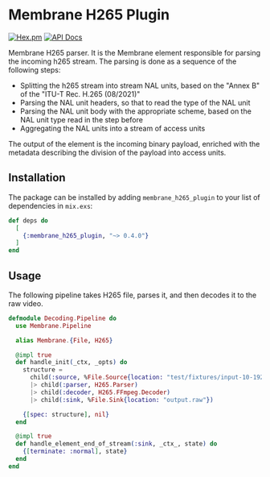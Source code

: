 # Membrane H265 Plugin

[![Hex.pm](https://img.shields.io/hexpm/v/membrane_h265_plugin.svg)](https://hex.pm/packages/membrane_h265_plugin)
[![API Docs](https://img.shields.io/badge/api-docs-yellow.svg?style=flat)](https://hexdocs.pm/membrane_h265_plugin)


Membrane H265 parser. It is the Membrane element responsible for parsing the incoming h265 stream. The parsing is done as a sequence of the following steps:

  * Splitting the h265 stream into stream NAL units, based on the "Annex B" of the "ITU-T Rec. H.265 (08/2021)"
  * Parsing the NAL unit headers, so that to read the type of the NAL unit
  * Parsing the NAL unit body with the appropriate scheme, based on the NAL unit type read in the step before
  * Aggregating the NAL units into a stream of access units

The output of the element is the incoming binary payload, enriched with the metadata describing the division of the payload into access units.

## Installation

The package can be installed by adding `membrane_h265_plugin` to your list of dependencies in `mix.exs`:

```elixir
def deps do
  [
    {:membrane_h265_plugin, "~> 0.4.0"}
  ]
end
```

## Usage

The following pipeline takes H265 file, parses it, and then decodes it to the raw video.

```elixir
defmodule Decoding.Pipeline do
  use Membrane.Pipeline

  alias Membrane.{File, H265}

  @impl true
  def handle_init(_ctx, _opts) do
    structure =
      child(:source, %File.Source{location: "test/fixtures/input-10-1920x1080.h265"})
      |> child(:parser, H265.Parser)
      |> child(:decoder, H265.FFmpeg.Decoder)
      |> child(:sink, %File.Sink{location: "output.raw"})

    {[spec: structure], nil}
  end

  @impl true
  def handle_element_end_of_stream(:sink, _ctx_, state) do
    {[terminate: :normal], state}
  end
end
```
